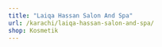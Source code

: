 ```yaml
---
title: "Laiqa Hassan Salon And Spa"
url: /karachi/laiqa-hassan-salon-and-spa/
shop: Kosmetik
---
```

